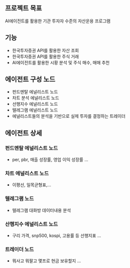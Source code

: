 ## 프로젝트 목표

AI에이전트를 활용한 기관 투자자 수준의 자산운용 프로그램

## 기능

- 한국투자증권 API를 활용한 자산 조회
- 한국투자증권 API를 활용한 주식 거래
- AI에이전트를 활용한 시황 분석 및 주식 매수, 매매 추천

## 에이전트 구성 노드

- 펀드멘탈 에널리스트 노드
- 차트 분석 에널리스트 노드
- 선행지수 에널리스트 노드
- 텔레그램 에널리스트 노드
- 에널리스트들의 분석을 기반으로 실제 투자를 결정하는 트레이더

## 에이전트 상세

### 펀드멘탈 에널리스트 노드

- per, pbr, 매출 성장률, 영업 이익 성장률 ...

### 차트 에널리스트 노드

- 이평선, 일목균형표,...

### 텔레그램 노드

- 텔레그램 대화방 데이터내용 분석

### 산헹지수 에널리스트 노드

- 구리 가격, snp500, kospi, 고용률 등 선행지표 ...

### 트레이더 노드

- 뭐사고 뭐팔고 몇프로 현금 보유할지 ...
